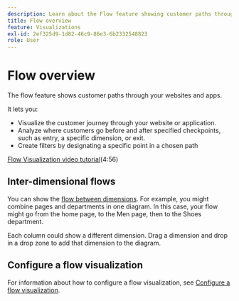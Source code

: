 ```yaml
---
description: Learn about the Flow feature showing customer paths through your websites and apps.
title: Flow overview
feature: Visualizations
exl-id: 2ef325d9-1d82-46c9-86e3-6b2332548823
role: User
---
```

# Flow overview

The flow feature shows customer paths through your websites and apps.

It lets you:

* Visualize the customer journey through your website or application.
* Analyze where customers go before and after specified checkpoints, such as entry, a specific dimension, or exit.
* Create filters by designating a specific point in a chosen path

[Flow Visualization video tutorial](https://experienceleague.adobe.com/en/docs/analytics-learn/tutorials/analysis-workspace/analyzing-customer-journeys/flow-visualization)(4:56)

## Inter-dimensional flows

You can show the [flow between dimensions](/help/analysis-workspace/visualizations/c-flow/multi-dimensional-flow.md). For example, you might combine pages and departments in one diagram. In this case, your flow might go from the home page, to the Men page, then to the Shoes department.

Each column could show a different dimension. Drag a dimension and drop in a drop zone to add that dimension to the diagram.

## Configure a flow visualization

For information about how to configure a flow visualization, see [Configure a flow visualization](/help/analysis-workspace/visualizations/c-flow/create-flow.md).

